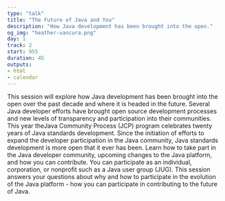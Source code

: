```yaml
---
type: "talk"
title: "The Future of Java and You"
description: "How Java development has been brought into the open."
og_img: "heather-vancura.png"
day: 1
track: 2
start: 955
duration: 45
outputs:
- html
- calendar
---
```


This session will explore how Java development has been brought into the open over the past decade and where it is headed in the future. Several Java developer efforts have brought open source development processes and new levels of transparency and participation into their communities. This year theJava Community Process (JCP) program celebrates twenty years of Java standards development. Since the initiation of efforts to expand the developer participation in the Java community, Java standards development is more open that it ever has been. Learn how to take part in the Java developer community, upcoming changes to the Java platform, and how you can contribute. You can participate as an individual, corporation, or nonprofit such as a Java user group (JUG). This session answers your questions about why and how to participate in the evolution of the Java platform - how you can participate in contributing to the future of Java.